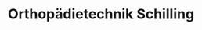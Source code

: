 ---
title: "Orthopädietechnik Schilling"
url: /bad-orb/orthopaedietechnik-schilling/
shop: Sanitätshaus
---